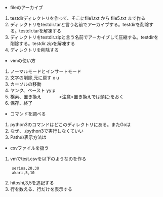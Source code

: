 - fileのアーカイブ
1. testdirディレクトリを作って、そこにfile1.txt から file5.txt まで作る
2. ディレクトリをtestdir.tarと言う名前でアーカイブする。testdirを削除する。testdir.tarを解凍する
3. ディレクトリをtestdir.zipと言う名前でアーカイブして圧縮する。testdirを削除する。testdir.zipを解凍する
4. ディレクトリを削除する

- vimの使い方
1. ノーマルモードとインサートモード
2. 文字の削除,元に戻す  x  u
3. カーソルの移動
4. ヤンク、ペースト  yy p
5. 検索、置き換え　　　　<注意>置き換えでは頭に:をおく
6. 保存、終了

- コマンドを調べる
1. python3のコマンドはどこのディレクトリにある。またGoは
2. なぜ、./python3で実行しなくていい
3. Pathの表示方法は

- csvファイルを扱う
1. vmでtest.csvを以下のようなのを作る
```title:csv
    serina,20,30
    akari,5,10
```
2. hitoshi,3,5を追記する
3. 行を数える、行だけを表示する
